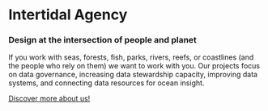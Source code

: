 # Intertidal Agency
### Design at the intersection of people and planet
  
If you work with seas, forests, fish, parks, rivers, reefs, or coastlines (and the people who rely on them) we want to work with you. Our projects focus on data governance, increasing data stewardship capacity, improving data systems, and connecting data resources for ocean insight.    
  
[Discover more about us!](https://intertidal.agency/)  

